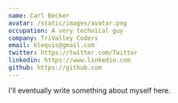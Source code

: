 ```yaml
---
name: Carl Becker
avatar: /static/images/avatar.png
occupation: A very technical guy
company: TriValley Coders
email: klequis@gmail.com
twitter: https://twitter.com/Twitter
linkedin: https://www.linkedin.com
github: https://github.com
---
```


I'll eventually write something about myself here.
